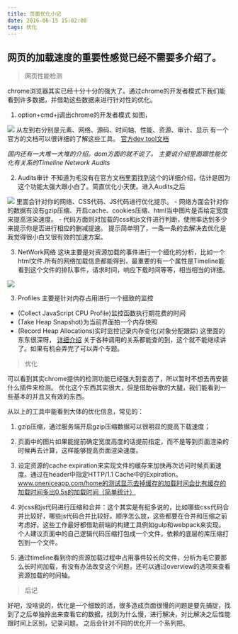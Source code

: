 ```yaml
---
title: 页面优化小记
date: 2016-06-15 15:02:08
tags: 优化
---
```


## 网页的加载速度的重要性感觉已经不需要多介绍了。

>网页性能检测

chrome浏览器其实已经十分十分的强大了。通过chrome的开发者模式下我们能看到许多数据，并借助这些数据来进行针对性的优化。

1. option+cmd+j调出chrome的开发者模式
如图，
<img src="http://images.cnitblog.com/blog/644179/201409/160135549253334.jpg"/>
从左到右分别是元素、网络、源码、时间轴、性能、资源、审计、显示
有一个官方的文档可以很详细的了解这些工具。
<a href="https://developers.google.com/web/tools/chrome-devtools/">官方dev tool文档</a>

*国内还有一大堆一大堆的介绍。dom方面的就不说了。
主要说介绍里面跟性能优化有关系的Timeline Network Audits*

2. Audits审计
不知道为毛没有在官方文档里面找到这个的详细介绍，估计是因为这个功能太强大跟小白了。简直优化小天使。进入Audits之后
<img src="http://static.oschina.net/uploads/img/201410/14072324_Cjrw.jpg">
里面会针对你的网络、CSS代码、JS代码进行优化提示。
- 网络方面会针对你的数据有没有gzip压缩、开启cache、cookies压缩、html当中图片是否给定宽度来提高渲染速度。
- 代码方面则对加载的css和js文件进行判断，使用率达到多少来提示你是否进行相应的删减提速。
提示简单明了，一条一条的去解决去优化是我觉得很小白又很有效的加速方案。

3. NetWork网络
这块主要是对资源加载的事件进行一个细化的分析，比如一个html文件.所有的网络加载信息都能得到，最重要的有一个属性是Timeline能看到这个文件的排队事件，请求时间，响应下载时间等等，相当相当的详细。
<img src="http://o8sxkcont.bkt.clouddn.com/Network.png"/>

3. Profiles
主要是针对内存占用进行一个细致的监控
- (Collect JavaScript CPU Profile)监控函数执行期花费的时间
- (Take Heap Snapshot)为当前界面拍一个内存快照
- (Record Heap Allocations)实时监控记录内存变化(对象分配跟踪)
这里面的东东很深呀，
<a href="http://web.jobbole.com/82590/">详细介绍</a>
关于各种调用的关系都能查的到，这个就不能继续讲了。如果有机会弄完了可以弄个专题。

>优化

可以看到其实chrome提供的检测功能已经强大到变态了，所以暂时不想去再安装什么插件来检测。
优化这个东西其实很大，但是借助谷歌的大腿，我们能看到一些基本的并且又有效的东西。

从以上的工具中能看到大体的优化信息，常见的：
1. gzip压缩，通过服务端开启gzip压缩数据可以很明显的提高下载速度；

2. 页面中的图片如果能提前确定宽度高度的话提前指定，而不是等到页面渲染的时候再去计算，这样能够提高页面渲染速度。

3. 设定资源的cache expiration来实现文件的缓存来加快再次访问时候页面速度。通过在header中指定HTTP/1.1 Cache中的Expiration。www.oneniceapp.com/home的测试显示去掉缓存的加载时间会比有缓存的加载时间多出0.5s的加载时间（简单统计）

4. 对css和js代码进行压缩和合并：这个其实是有挺多说的，比如哪些css代码合并比较好，哪些js代码合并比较好。顺序怎么放，这些都要在合并和压缩之前考虑好。这些工作最好都借助前端的构建工具例如gulp和webpack来实现。个人建议页面中的自己逻辑代码压缩打包成一个文件，依赖的底层的库压缩打包到一个文件。

5. 通过timeline看到你的资源加载过程中占用事件较长的文件，分析为毛它要那么长时间加载，有没有办法改变这个问题，还可以通过overview的选项来查看资源加载的时间轴。


>后记

好吧，没啥说的，优化是一个细致的活，很多造成页面很慢的问题是要先捕捉，找到了之后单独拎出来查看它的数据，找到为什么慢，进行解决，对比解决之后性能跟时间上区别，记录问题。
之后会针对不同的优化开一个系列把。

